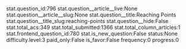 stat.question_id:796
stat.question__article__live:None
stat.question__article__slug:None
stat.question__title:Reaching Points
stat.question__title_slug:reaching-points
stat.question__hide:False
stat.total_acs:349
stat.total_submitted:1366
stat.total_column_articles:1
stat.frontend_question_id:780
stat.is_new_question:False
status:None
difficulty.level:3
paid_only:False
is_favor:False
frequency:0
progress:0
